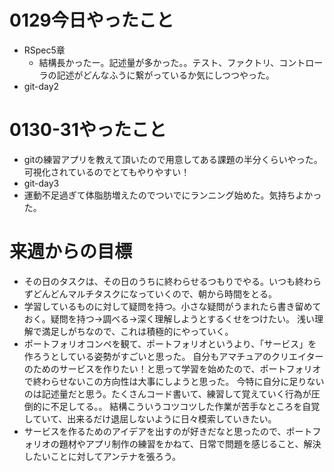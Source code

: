 # 0129今日やったこと
- RSpec5章
  - 結構長かったー。記述量が多かった。。テスト、ファクトリ、コントローラの記述がどんなふうに繋がっているか気にしつつやった。
- git-day2
# 0130-31やったこと
- gitの練習アプリを教えて頂いたので用意してある課題の半分くらいやった。可視化されているのでとてもやりやすい！
- git-day3
- 運動不足過ぎて体脂肪増えたのでついでにランニング始めた。気持ちよかった。
# 来週からの目標
- その日のタスクは、その日のうちに終わらせるつもりでやる。いつも終わらずどんどんマルチタスクになっていくので、朝から時間をとる。
- 学習しているものに対して疑問を持つ。小さな疑問がうまれたら書き留めておく。疑問を持つ→調べる→深く理解しようとするくせをつけたい。
浅い理解で満足しがちなので、これは積極的にやっていく。
- ポートフォリオコンペを観て、ポートフォリオというより、「サービス」を作ろうとしている姿勢がすごいと思った。
自分もアマチュアのクリエイターのためのサービスを作りたい！と思って学習を始めたので、ポートフォリオで終わらせないこの方向性は大事にしようと思った。
今特に自分に足りないのは記述量だと思う。たくさんコード書いて、練習して覚えていく行為が圧倒的に不足してる。。
結構こういうコツコツした作業が苦手なところを自覚していて、出来るだけ退屈しないように日々模索していきたい。
- サービスを作るためのアイデアを出すのが好きだなと思ったので、ポートフォリオの題材やアプリ制作の練習をかねて、日常で問題を感じること、解決したいことに対してアンテナを張ろう。